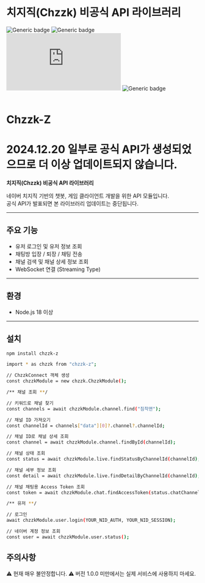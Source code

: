 # 치지직(Chzzk) 비공식 API 라이브러리

![Generic badge](https://img.shields.io/badge/npm-v0.1.1-green.svg?logo=npm)
![Generic badge](https://img.shields.io/badge/License-MIT-blue.svg)
![Generic badge](https://img.shields.io/badge/nodejs-^18.x-blue.svg?logo=node.js)
![Generic badge](https://img.shields.io/badge/PRs-welcome🙏-blue.svg)
<br><br>
# Chzzk-Z

# 2024.12.20 일부로 공식 API가 생성되었으므로 더 이상 업데이트되지 않습니다.

**치지직(Chzzk) 비공식 API 라이브러리**

네이버 치지직 기반의 챗봇, 게임 클라이언트 개발을 위한 API 모듈입니다.  
공식 API가 발표되면 본 라이브러리 업데이트는 중단됩니다.

---

## 주요 기능
- 유저 로그인 및 유저 정보 조회
- 채팅방 입장 / 퇴장 / 채팅 전송
- 채널 검색 및 채널 상세 정보 조회
- WebSocket 연결 (Streaming Type)
---

## 환경
- Node.js 18 이상

---

## 설치
```bash
npm install chzzk-z

import * as chzzk from "chzzk-z";

// ChzzkConnect 객체 생성
const chzzkModule = new chzzk.ChzzkModule();

/** 채널 조회 **/

// 키워드로 채널 찾기
const channels = await chzzkModule.channel.find("침착맨");

// 채널 ID 가져오기
const channelId = channels["data"][0]?.channel?.channelId;

// 채널 ID로 채널 상세 조회
const channel = await chzzkModule.channel.findById(channelId);

// 채널 상태 조회
const status = await chzzkModule.live.findStatusByChannelId(channelId);

// 채널 세부 정보 조회
const detail = await chzzkModule.live.findDetailByChannelId(channelId);

// 채널 채팅용 Access Token 조회
const token = await chzzkModule.chat.findAccessToken(status.chatChannelId);

/** 유저 **/

// 로그인
await chzzkModule.user.login(YOUR_NID_AUTH, YOUR_NID_SESSION);

// 네이버 계정 정보 조회
const user = await chzzkModule.user.status();
```

## 주의사항
⚠️ 현재 매우 불안정합니다.
⚠️ 버전 1.0.0 미만에서는 실제 서비스에 사용하지 마세요.
